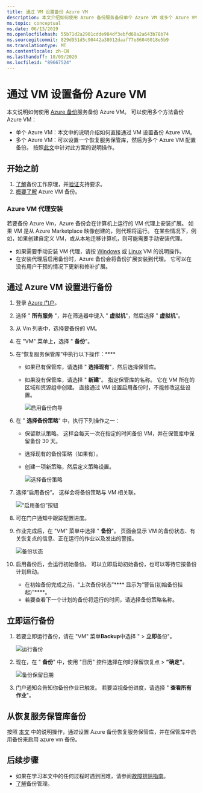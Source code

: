 ```yaml
---
title: 通过 VM 设置备份 Azure VM
description: 本文介绍如何使用 Azure 备份服务备份单个 Azure VM 或多个 Azure VM。
ms.topic: conceptual
ms.date: 06/13/2019
ms.openlocfilehash: 55b71d2a2901cdde984df3ebfd68a2a643b78b74
ms.sourcegitcommit: 829d951d5c90442a38012daaf77e86046018e5b9
ms.translationtype: MT
ms.contentlocale: zh-CN
ms.lasthandoff: 10/09/2020
ms.locfileid: "89667524"
---
```

# <a name="back-up-an-azure-vm-from-the-vm-settings"></a>通过 VM 设置备份 Azure VM

本文说明如何使用 [Azure 备份](backup-overview.md)服务备份 Azure VM。 可以使用多个方法备份 Azure VM：

- 单个 Azure VM：本文中的说明介绍如何直接通过 VM 设置备份 Azure VM。
- 多个 Azure VM：可以设置一个恢复服务保管库，然后为多个 Azure VM 配置备份。 按照[此文](backup-azure-arm-vms-prepare.md)中针对此方案的说明操作。

## <a name="before-you-start"></a>开始之前

1. [了解](backup-architecture.md#how-does-azure-backup-work)备份工作原理，并[验证](backup-support-matrix.md#azure-vm-backup-support)支持要求。
2. [概要了解](backup-azure-vms-introduction.md) Azure VM 备份。

### <a name="azure-vm-agent-installation"></a>Azure VM 代理安装

若要备份 Azure Vm，Azure 备份会在计算机上运行的 VM 代理上安装扩展。 如果 VM 是从 Azure Marketplace 映像创建的，则代理将运行。 在某些情况下，例如，如果创建自定义 VM，或从本地迁移计算机，则可能需要手动安装代理。

- 如果需要手动安装 VM 代理，请按 [Windows](../virtual-machines/extensions/agent-windows.md) 或 [Linux](../virtual-machines/extensions/agent-linux.md) VM 的说明操作。
- 在安装代理后启用备份时，Azure 备份会将备份扩展安装到代理。 它可以在没有用户干预的情况下更新和修补扩展。

## <a name="back-up-from-azure-vm-settings"></a>通过 Azure VM 设置进行备份

1. 登录 [Azure 门户](https://portal.azure.com/)。
2. 选择 " **所有服务** "，并在筛选器中键入 " **虚拟机**"，然后选择 " **虚拟机**"。
3. 从 Vm 列表中，选择要备份的 VM。
4. 在 "VM" 菜单上，选择 " **备份**"。
5. 在“恢复服务保管库”中执行以下操作：****
   - 如果已有保管库，请选择 " **选择现有**"，然后选择保管库。
   - 如果没有保管库，请选择 " **新建**"。 指定保管库的名称。 它在 VM 所在的区域和资源组中创建。 直接通过 VM 设置启用备份时，不能修改这些设置。

        ![启用备份向导](./media/backup-azure-vms-first-look-arm/vm-menu-enable-backup-small.png)

6. 在 " **选择备份策略**" 中，执行下列操作之一：

   - 保留默认策略。 这样会每天一次在指定的时间备份 VM，并在保管库中保留备份 30 天。
   - 选择现有的备份策略（如果有）。
   - 创建一项新策略，然后定义策略设置。  

       ![选择备份策略](./media/backup-azure-vms-first-look-arm/set-backup-policy.png)

7. 选择“启用备份”。 这样会将备份策略与 VM 相关联。

    ![“启用备份”按钮](./media/backup-azure-vms-first-look-arm/vm-management-menu-enable-backup-button.png)

8. 可在门户通知中跟踪配置进度。
9. 作业完成后，在 "VM" 菜单中选择 " **备份**"。 页面会显示 VM 的备份状态、有关恢复点的信息、正在运行的作业以及发出的警报。

   ![备份状态](./media/backup-azure-vms-first-look-arm/backup-item-view-update.png)

10. 启用备份后，会运行初始备份。 可以立即启动初始备份，也可以等待它按备份计划启动。
    - 在初始备份完成之前，“上次备份状态”**** 显示为“警告(初始备份挂起)”****。
    - 若要查看下一个计划的备份将运行的时间，请选择备份策略名称。

## <a name="run-a-backup-immediately"></a>立即运行备份

1. 若要立即运行备份，请在 "VM" 菜单**Backup**中选择 "  >  **立即**备份"。

    ![运行备份](./media/backup-azure-vms-first-look-arm/backup-now-update.png)

2. 现在，在 " **备份**" 中，使用 "日历" 控件选择在何时保留恢复点 > **"确定"**。

    ![备份保留日期](./media/backup-azure-vms-first-look-arm/backup-now-blade-calendar.png)

3. 门户通知会告知你备份作业已触发。 若要监视备份进度，请选择 " **查看所有作业**"。

## <a name="back-up-from-the-recovery-services-vault"></a>从恢复服务保管库备份

按照 [本文](backup-azure-arm-vms-prepare.md) 中的说明操作，通过设置 Azure 备份恢复服务保管库，并在保管库中启用备份来启用 azure vm 备份。

## <a name="next-steps"></a>后续步骤

- 如果在学习本文中的任何过程时遇到困难，请参阅[故障排除指南](backup-azure-vms-troubleshoot.md)。
- [了解](backup-azure-manage-vms.md)备份管理。
